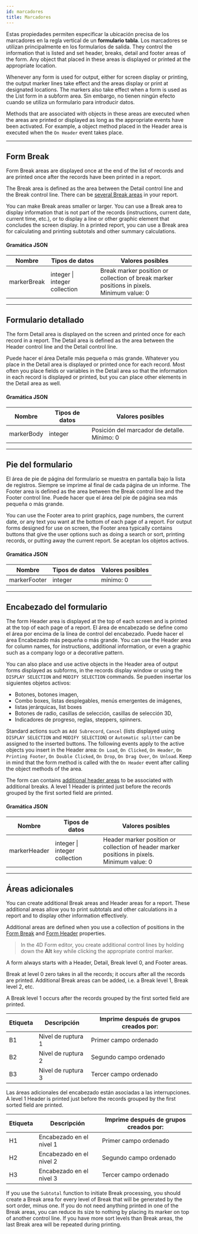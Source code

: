```yaml
---
id: marcadores
title: Marcadores
---
```



Estas propiedades permiten especificar la ubicación precisa de los marcadores en la regla vertical de un **formulario tabla**. Los marcadores se utilizan principalmente en los formularios de salida. They control the information that is listed and set header, breaks, detail and footer areas of the form. Any object that placed in these areas is displayed or printed at the appropriate location.

Whenever any form is used for output, either for screen display or printing, the output marker lines take effect and the areas display or print at designated locations. The markers also take effect when a form is used as the List form in a subform area. Sin embargo, no tienen ningún efecto cuando se utiliza un formulario para introducir datos.

Methods that are associated with objects in these areas are executed when the areas are printed or displayed as long as the appropriate events have been activated. For example, a object method placed in the Header area is executed when the `On Header` event takes place.

---

## Form Break

Form Break areas are displayed once at the end of the list of records and are printed once after the records have been printed in a report.

The Break area is defined as the area between the Detail control line and the Break control line. There can be [several Break areas](#additional-areas) in your report.

You can make Break areas smaller or larger. You can use a Break area to display information that is not part of the records (instructions, current date, current time, etc.), or to display a line or other graphic element that concludes the screen display. In a printed report, you can use a Break area for calculating and printing subtotals and other summary calculations.


#### Gramática JSON

| Nombre      | Tipos de datos                    | Valores posibles                                                                                   |
| ----------- | --------------------------------- | -------------------------------------------------------------------------------------------------- |
| markerBreak | integer &#x7c; integer collection | Break marker position or collection of break marker positions in pixels.<br>Minimum value: 0 |

---

## Formulario detallado

The form Detail area is displayed on the screen and printed once for each record in a report. The Detail area is defined as the area between the Header control line and the Detail control line.

Puede hacer el área Detalle más pequeña o más grande. Whatever you place in the Detail area is displayed or printed once for each record. Most often you place fields or variables in the Detail area so that the information in each record is displayed or printed, but you can place other elements in the Detail area as well.

#### Gramática JSON

| Nombre     | Tipos de datos | Valores posibles                            |
| ---------- | -------------- | ------------------------------------------- |
| markerBody | integer        | Posición del marcador de detalle. Mínimo: 0 |

---

## Pie del formulario

El área de pie de página del formulario se muestra en pantalla bajo la lista de registros. Siempre se imprime al final de cada página de un informe. The Footer area is defined as the area between the Break control line and the Footer control line.
Puede hacer que el área del pie de página sea más pequeña o más grande.<p>

You can use the Footer area to print graphics, page numbers, the current date, or any text you want at the bottom of each page of a report. For output forms designed for use on screen, the Footer area typically contains buttons that give the user options such as doing a search or sort, printing records, or putting away the current report. Se aceptan los objetos activos.

#### Gramática JSON

| Nombre       | Tipos de datos | Valores posibles |
| ------------ | -------------- | ---------------- |
| markerFooter | integer        | mínimo: 0        |


---

## Encabezado del formulario

The form Header area is displayed at the top of each screen and is printed at the top of each page of a report. El área de encabezado se define como el área por encima de la línea de control del encabezado.
Puede hacer el área Encabezado más pequeña o más grande. You can use the Header area for column names, for instructions, additional information, or even a graphic such as a company logo or a decorative pattern.<p>

You can also place and use active objects in the Header area of output forms displayed as subforms, in the records display window or using the `DISPLAY SELECTION` and `MODIFY SELECTION` commands. Se pueden insertar los siguientes objetos activos:

- Botones, botones imagen,
- Combo boxes, listas desplegables, menús emergentes de imágenes,
- listas jerárquicas, list boxes
- Botones de radio, casillas de selección, casillas de selección 3D,
- Indicadores de progreso, reglas, steppers, spinners.

Standard actions such as `Add Subrecord`, `Cancel` (lists displayed using `DISPLAY SELECTION` and `MODIFY SELECTION`) or `Automatic splitter` can be assigned to the inserted buttons. The following events apply to the active objects you insert in the Header area: `On Load`, `On Clicked`, `On Header`, `On Printing Footer`, `On Double Clicked`, `On Drop`, `On Drag Over`, `On Unload`. Keep in mind that the form method is called with the `On Header` event after calling the object methods of the area.

The form can contains [additional header areas](#additional-areas) to be associated with additional breaks. A level 1 Header is printed just before the records grouped by the first sorted field are printed.



#### Gramática JSON

| Nombre       | Tipos de datos                    | Valores posibles                                                                                     |
| ------------ | --------------------------------- | ---------------------------------------------------------------------------------------------------- |
| markerHeader | integer &#x7c; integer collection | Header marker position or collection of header marker positions in pixels.<br>Minimum value: 0 |



---

## Áreas adicionales

You can create additional Break areas and Header areas for a report. These additional areas allow you to print subtotals and other calculations in a report and to display other information effectively.

Additional areas are defined when you use a collection of positions in the [Form Break](#form-break) and [Form Header](#form-header) properties.

> In the 4D Form editor, you create additional control lines by holding down the **Alt** key while clicking the appropriate control marker.

A form always starts with a Header, Detail, Break level 0, and Footer areas.

Break at level 0 zero takes in all the records; it occurs after all the records are printed. Additional Break areas can be added, i.e. a Break level 1, Break level 2, etc.

A Break level 1 occurs after the records grouped by the first sorted field are printed.

| Etiqueta | Descripción        | Imprime después de grupos creados por: |
| -------- | ------------------ | -------------------------------------- |
| B1       | Nivel de ruptura 1 | Primer campo ordenado                  |
| B2       | Nivel de ruptura 2 | Segundo campo ordenado                 |
| B3       | Nivel de ruptura 3 | Tercer campo ordenado                  |

Las áreas adicionales del encabezado están asociadas a las interrupciones. A level 1 Header is printed just before the records grouped by the first sorted field are printed.

| Etiqueta | Descripción              | Imprime después de grupos creados por: |
| -------- | ------------------------ | -------------------------------------- |
| H1       | Encabezado en el nivel 1 | Primer campo ordenado                  |
| H2       | Encabezado en el nivel 2 | Segundo campo ordenado                 |
| H3       | Encabezado en el nivel 3 | Tercer campo ordenado                  |


If you use the `Subtotal` function to initiate Break processing, you should create a Break area for every level of Break that will be generated by the sort order, minus one. If you do not need anything printed in one of the Break areas, you can reduce its size to nothing by placing its marker on top of another control line. If you have more sort levels than Break areas, the last Break area will be repeated during printing.
